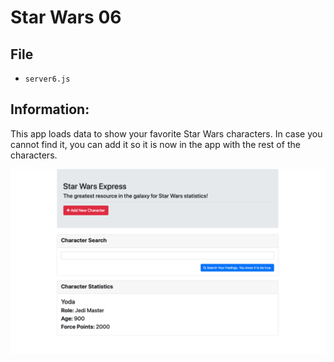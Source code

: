# Star Wars 06

## File

- `server6.js`

## Information:

This app loads data to show your favorite Star Wars characters.
In case you cannot find it, you can add it so it is now in the app with the rest of the characters.

![Screenshot Index](./starwars.png)
